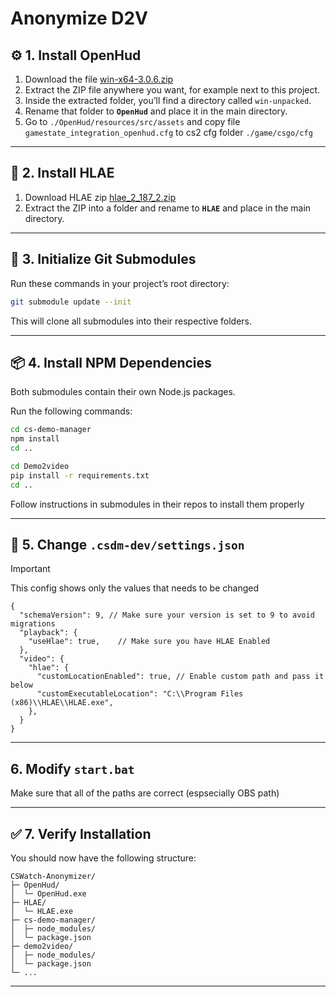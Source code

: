 # Anonymize D2V

## ⚙️ 1. Install OpenHud

1. Download the file [win-x64-3.0.6.zip](https://github.com/JohnTimmermann/OpenHud/releases/download/3.0.6/win-x64-3.0.6.zip)
2. Extract the ZIP file anywhere you want, for example next to this project.
3. Inside the extracted folder, you’ll find a directory called `win-unpacked`.
4. Rename that folder to **`OpenHud`** and place it in the main directory.
5. Go to `./OpenHud/resources/src/assets` and copy file `gamestate_integration_openhud.cfg` to cs2 cfg folder `./game/csgo/cfg`
---

## 🧰 2. Install HLAE

1. Download HLAE zip [hlae_2_187_2.zip](https://github.com/advancedfx/advancedfx/releases/download/v2.187.2/hlae_2_187_2.zip)
2. Extract the ZIP into a folder and rename to **`HLAE`** and place in the main directory.

---

## 🧱 3. Initialize Git Submodules

Run these commands in your project’s root directory:

```bash
git submodule update --init
```

This will clone all submodules into their respective folders.

---

## 📦 4. Install NPM Dependencies

Both submodules contain their own Node.js packages.

Run the following commands:

```bash
cd cs-demo-manager
npm install
cd ..

cd Demo2video
pip install -r requirements.txt
cd ..
```

Follow instructions in submodules in their repos to install them properly

---

## 📝 5. Change `.csdm-dev/settings.json`

> [!IMPORTANT]
> This config shows only the values that needs to be changed

```
{
  "schemaVersion": 9, // Make sure your version is set to 9 to avoid migrations
  "playback": {
    "useHlae": true,    // Make sure you have HLAE Enabled
  },
  "video": {
    "hlae": {
      "customLocationEnabled": true, // Enable custom path and pass it below
      "customExecutableLocation": "C:\\Program Files (x86)\\HLAE\\HLAE.exe",
    },
  }
}
```

---

## 6. Modify `start.bat`
Make sure that all of the paths are correct (espsecially OBS path)

---

## ✅ 7. Verify Installation

You should now have the following structure:

```
CSWatch-Anonymizer/
├─ OpenHud/
│  └─ OpenHud.exe
├─ HLAE/
│  └─ HLAE.exe
├─ cs-demo-manager/
│  ├─ node_modules/
│  └─ package.json
├─ demo2video/
│  ├─ node_modules/
│  └─ package.json
└─ ...
```

---
